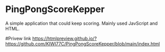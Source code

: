 # PingPongScoreKepper

A simple application that could keep scoring. Mainly used JavScript and HTML.

#Privew link
https://htmlpreview.github.io/?https://github.com/KIWI77C/PingPongScoreKepper/blob/main/index.html

